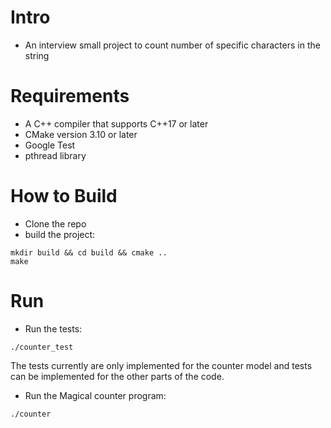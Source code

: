 # Intro
* An interview small project to count number of specific characters in the string
# Requirements
* A C++ compiler that supports C++17 or later
* CMake version 3.10 or later
* Google Test
* pthread library

# How to Build
* Clone the repo
* build the project:
```
mkdir build && cd build && cmake ..
make
```

# Run
* Run the tests:
```
./counter_test
```
The tests currently are only implemented for the counter model
and tests can be implemented for the other parts of the code.

* Run the Magical counter program:
```
./counter
```
